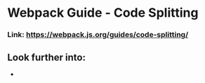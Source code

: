 # Webpack Guide - Code Splitting

### Link: https://webpack.js.org/guides/code-splitting/

## Look further into:

* 
